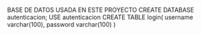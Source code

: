 BASE DE DATOS USADA EN ESTE PROYECTO
CREATE DATABASE autenticacion;
USE autenticacion
CREATE TABLE login(
    username varchar(100),
    password varchar(100)
)